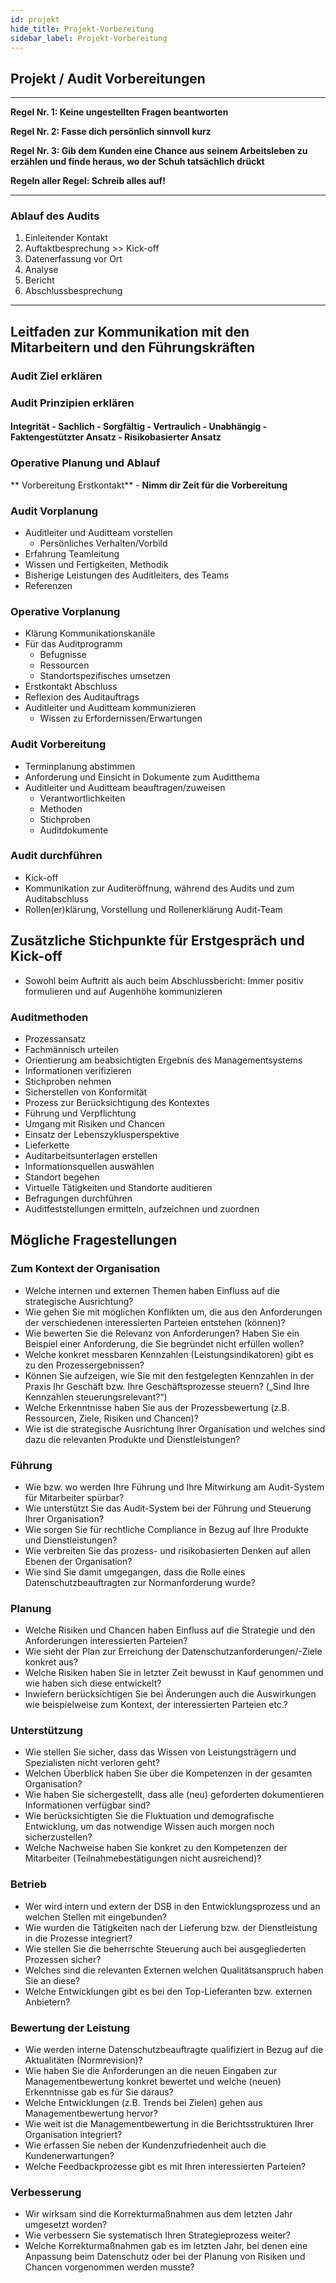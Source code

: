 ```yaml
---
id: projekt
hide_title: Projekt-Vorbereitung
sidebar_label: Projekt-Vorbereitung
---
```




## Projekt / Audit Vorbereitungen

___

**Regel Nr. 1: Keine ungestellten Fragen beantworten**

**Regel Nr. 2: Fasse dich persönlich sinnvoll kurz**

**Regel Nr. 3: Gib dem Kunden eine Chance aus seinem Arbeitsleben zu erzählen und finde heraus, wo der Schuh tatsächlich drückt**

**Regeln aller Regel: Schreib alles auf!**

___

### Ablauf des Audits 

1. Einleitender Kontakt
2. Auftaktbesprechung >> Kick-off
3. Datenerfassung vor Ort
4. Analyse
5. Bericht
6. Abschlussbesprechung

___

## Leitfaden zur Kommunikation mit den Mitarbeitern und den Führungskräften

### Audit Ziel erklären

### Audit Prinzipien erklären

#### Integrität - Sachlich - Sorgfältig - Vertraulich - Unabhängig - Faktengestützter Ansatz - Risikobasierter Ansatz

### Operative Planung und Ablauf

** Vorbereitung Erstkontakt** - **Nimm dir Zeit für die Vorbereitung**

### Audit Vorplanung

* Auditleiter und Auditteam vorstellen
	* Persönliches Verhalten/Vorbild
* Erfahrung Teamleitung 
* Wissen und Fertigkeiten, Methodik
* Bisherige Leistungen des Auditleiters, des Teams
* Referenzen
 
### Operative Vorplanung

* Klärung Kommunikationskanäle
* Für das Auditprogramm
	* Befugnisse
	* Ressourcen
	* Standortspezifisches umsetzen
* Erstkontakt Abschluss
* Reflexion des Auditauftrags
* Auditleiter und Auditteam kommunizieren
	* Wissen zu Erfordernissen/Erwartungen

### Audit Vorbereitung 

* Terminplanung abstimmen
* Anforderung und Einsicht in Dokumente zum Auditthema
* Auditleiter und Auditteam beauftragen/zuweisen
	* Verantwortlichkeiten
	* Methoden
	* Stichproben
	* Auditdokumente
	
### Audit durchführen

* Kick-off
* Kommunikation zur Auditeröffnung, während des Audits und zum Auditabschluss
* Rollen(er)klärung, Vorstellung und Rollenerklärung Audit-Team

## Zusätzliche Stichpunkte für Erstgespräch und Kick-off

* Sowohl beim Auftritt als auch beim Abschlussbericht: Immer positiv formulieren und auf Augenhöhe kommunizieren

### Auditmethoden

* Prozessansatz
* Fachmännisch urteilen 
* Orientierung am beabsichtigten Ergebnis des Managementsystems
* Informationen verifizieren
* Stichproben nehmen
* Sicherstellen von Konformität
* Prozess zur Berücksichtigung des Kontextes
* Führung und Verpflichtung 
* Umgang mit Risiken und Chancen
* Einsatz der Lebenszyklusperspektive
* Lieferkette
* Auditarbeitsunterlagen erstellen
* Informationsquellen auswählen
* Standort begehen 
* Virtuelle Tätigkeiten und Standorte auditieren
* Befragungen durchführen 
* Auditfeststellungen ermitteln, aufzeichnen und zuordnen

## Mögliche Fragestellungen

### Zum Kontext der Organisation

* Welche internen und externen Themen haben Einfluss auf die strategische Ausrichtung?
* Wie gehen Sie mit möglichen Konflikten um, die aus den Anforderungen der verschiedenen interessierten Parteien entstehen (können)?
* Wie bewerten Sie die Relevanz von Anforderungen? Haben Sie ein Beispiel einer Anforderung, die Sie begründet nicht erfüllen wollen?
* Welche konkret messbaren Kennzahlen (Leistungsindikatoren) gibt es zu den Prozessergebnissen?
* Können Sie aufzeigen, wie Sie mit den festgelegten Kennzahlen in der Praxis Ihr Geschäft bzw. Ihre Geschäftsprozesse steuern? („Sind Ihre Kennzahlen steuerungsrelevant?“)
* Welche Erkenntnisse haben Sie aus der Prozessbewertung (z.B. Ressourcen, Ziele, Risiken und Chancen)?
* Wie ist die strategische Ausrichtung Ihrer Organisation und welches sind dazu die relevanten Produkte und Dienstleistungen?

### Führung

* Wie bzw. wo werden Ihre Führung und Ihre Mitwirkung am Audit-System für Mitarbeiter spürbar?
* Wie unterstützt Sie das Audit-System bei der Führung und Steuerung Ihrer Organisation?
* Wie sorgen Sie für rechtliche Compliance in Bezug auf Ihre Produkte und Dienstleistungen?
* Wie verbreiten Sie das prozess- und risikobasierten Denken auf allen Ebenen der Organisation?
* Wie sind Sie damit umgegangen, dass die Rolle eines Datenschutzbeauftragten zur Normanforderung wurde?

### Planung

* Welche Risiken und Chancen haben Einfluss auf die Strategie und den Anforderungen interessierten Parteien? 
* Wie sieht der Plan zur Erreichung der Datenschutzanforderungen/-Ziele konkret aus?
* Welche Risiken haben Sie in letzter Zeit bewusst in Kauf genommen und wie haben sich diese entwickelt?
* Inwiefern berücksichtigen Sie bei Änderungen auch die Auswirkungen wie beispielweise zum Kontext, der interessierten Parteien etc.?

### Unterstützung

* Wie stellen Sie sicher, dass das Wissen von Leistungsträgern und Spezialisten nicht verloren geht?
* Welchen Überblick haben Sie über die Kompetenzen in der gesamten Organisation?
* Wie haben Sie sichergestellt, dass alle (neu) geforderten dokumentieren Informationen verfügbar sind? 
* Wie berücksichtigten Sie die Fluktuation und demografische Entwicklung, um das notwendige Wissen auch morgen noch sicherzustellen?
* Welche Nachweise haben Sie konkret zu den Kompetenzen der Mitarbeiter (Teilnahmebestätigungen nicht ausreichend)?

### Betrieb

* Wer wird intern und extern der DSB in den Entwicklungsprozess und an welchen Stellen mit eingebunden?
* Wie wurden die Tätigkeiten nach der Lieferung bzw. der Dienstleistung in die Prozesse integriert?
* Wie stellen Sie die beherrschte Steuerung auch bei ausgegliederten Prozessen sicher?
* Welches sind die relevanten Externen welchen Qualitätsanspruch haben Sie an diese?
* Welche Entwicklungen gibt es bei den Top-Lieferanten bzw. externen Anbietern?

### Bewertung der Leistung

* Wie werden interne Datenschutzbeauftragte qualifiziert in Bezug auf die Aktualitäten (Normrevision)?
* Wie haben Sie die Anforderungen an die neuen Eingaben zur Managementbewertung konkret bewertet und welche (neuen) Erkenntnisse gab es für Sie daraus?
* Welche Entwicklungen (z.B. Trends bei Zielen) gehen aus Managementbewertung hervor?
* Wie weit ist die Managementbewertung in die Berichtsstrukturen Ihrer Organisation integriert? 
* Wie erfassen Sie neben der Kundenzufriedenheit auch die Kundenerwartungen?
* Welche Feedbackprozesse gibt es mit Ihren interessierten Parteien?

### Verbesserung

* Wir wirksam sind die Korrekturmaßnahmen aus dem letzten Jahr umgesetzt worden?
* Wie verbessern Sie systematisch Ihren Strategieprozess weiter?
* Welche Korrekturmaßnahmen gab es im letzten Jahr, bei denen eine Anpassung beim Datenschutz oder bei der Planung von Risiken und Chancen vorgenommen werden musste?








